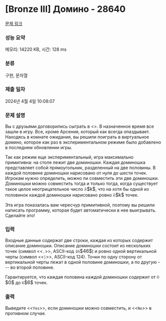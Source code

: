 # [Bronze III] Домино - 28640 

[문제 링크](https://www.acmicpc.net/problem/28640) 

### 성능 요약

메모리: 14220 KB, 시간: 128 ms

### 분류

구현, 문자열

### 제출 일자

2024년 4월 4일 10:08:07

### 문제 설명

<p>Вы с друзьями договорились сыграть в <<Among Us>>. В назначенное время все зашли в игру. Все, кроме Арсения, который как всегда опаздывает. Находясь в комнате ожидания, вы решили поиграть в виртуальное домино, которое как раз в экспериментальном режиме было добавлено в последнем обновлении игры.</p>

<p>Так как режим еще экспериментальный, игра максимально примитивна: на столе лежит две доминошки. Каждая доминошка представляет собой прямоугольник, разделенный на две половины. В каждой половине доминошки нарисовано от нуля до шести точек. Игрокам нужно определить, можно ли совместить эти две доминошки. Доминошки можно совместить тогда и только тогда, когда существует такое целое неотрицательное число <mjx-container class="MathJax" jax="CHTML" style="font-size: 109%; position: relative;"><mjx-math class="MJX-TEX" aria-hidden="true"><mjx-mi class="mjx-i"><mjx-c class="mjx-c1D458 TEX-I"></mjx-c></mjx-mi></mjx-math><mjx-assistive-mml unselectable="on" display="inline"><math xmlns="http://www.w3.org/1998/Math/MathML"><mi>k</mi></math></mjx-assistive-mml><span aria-hidden="true" class="no-mathjax mjx-copytext">$k$</span></mjx-container>, что на хотя бы одной из половинок каждой доминошки нарисовано ровно <mjx-container class="MathJax" jax="CHTML" style="font-size: 109%; position: relative;"><mjx-math class="MJX-TEX" aria-hidden="true"><mjx-mi class="mjx-i"><mjx-c class="mjx-c1D458 TEX-I"></mjx-c></mjx-mi></mjx-math><mjx-assistive-mml unselectable="on" display="inline"><math xmlns="http://www.w3.org/1998/Math/MathML"><mi>k</mi></math></mjx-assistive-mml><span aria-hidden="true" class="no-mathjax mjx-copytext">$k$</span></mjx-container> точек.</p>

<p>Эта игра показалась вам чересчур примитивной, поэтому вы решили написать программу, которая будет автоматически в нее выигрывать. Сделайте это!</p>

### 입력 

 <p>Входные данные содержат две строки, каждая из которых содержит описание доминошки. Описание доминошки состоит из нескольких точек (символ <<<code>.</code>>>, ASCII-код <mjx-container class="MathJax" jax="CHTML" style="font-size: 109%; position: relative;"><mjx-math class="MJX-TEX" aria-hidden="true"><mjx-mn class="mjx-n"><mjx-c class="mjx-c34"></mjx-c><mjx-c class="mjx-c36"></mjx-c></mjx-mn></mjx-math><mjx-assistive-mml unselectable="on" display="inline"><math xmlns="http://www.w3.org/1998/Math/MathML"><mn>46</mn></math></mjx-assistive-mml><span aria-hidden="true" class="no-mathjax mjx-copytext">$46$</span></mjx-container>) и ровно одной вертикальной черты (символ <<<code>|</code>>>, ASCII-код 124). Точки по одну сторону от вертикальной черты лежат в одной половине доминошки, а по другую --- во второй половине.</p>

<p>Гарантируется, что каждая половина каждой доминошки содержит от <mjx-container class="MathJax" jax="CHTML" style="font-size: 109%; position: relative;"><mjx-math class="MJX-TEX" aria-hidden="true"><mjx-mn class="mjx-n"><mjx-c class="mjx-c30"></mjx-c></mjx-mn></mjx-math><mjx-assistive-mml unselectable="on" display="inline"><math xmlns="http://www.w3.org/1998/Math/MathML"><mn>0</mn></math></mjx-assistive-mml><span aria-hidden="true" class="no-mathjax mjx-copytext">$0$</span></mjx-container> до <mjx-container class="MathJax" jax="CHTML" style="font-size: 109%; position: relative;"><mjx-math class="MJX-TEX" aria-hidden="true"><mjx-mn class="mjx-n"><mjx-c class="mjx-c36"></mjx-c></mjx-mn></mjx-math><mjx-assistive-mml unselectable="on" display="inline"><math xmlns="http://www.w3.org/1998/Math/MathML"><mn>6</mn></math></mjx-assistive-mml><span aria-hidden="true" class="no-mathjax mjx-copytext">$6$</span></mjx-container> точек.</p>

### 출력 

 <p>Выведите <<<code>Yes</code>>>, если доминошки можно совместить, и <<<code>No</code>>> в противном случае.</p>

